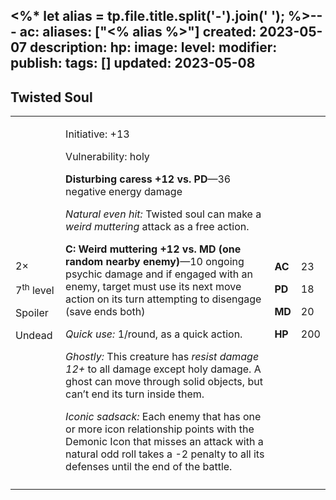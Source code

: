<%* let alias = tp.file.title.split('-').join(' '); %>---
ac: 
aliases: ["<% alias %>"]
created: 2023-05-07
description: 
hp: 
image: 
level: 
modifier: 
publish: 
tags: []
updated: 2023-05-08
---

## Twisted Soul

<table>
<colgroup>
<col style="width: 16%" />
<col style="width: 71%" />
<col style="width: 5%" />
<col style="width: 6%" />
</colgroup>
<tbody>
<tr class="odd">
<td><p>2×</p>
<p>7<sup>th</sup> level</p>
<p>Spoiler</p>
<p>Undead</p></td>
<td><p>Initiative: +13</p>
<p>Vulnerability: holy</p>
<p><strong>Disturbing caress +12 vs. PD</strong>—36 negative energy
damage</p>
<p><em>Natural even hit:</em> Twisted soul can make a <em>weird
muttering</em> attack as a free action.</p>
<p><strong>C: Weird muttering +12 vs. MD (one random nearby
enemy)</strong>—10 ongoing psychic damage and if engaged with an enemy,
target must use its next move action on its turn attempting to disengage
(save ends both)</p>
<p><em>Quick use:</em> 1/round, as a quick action.</p>
<p><em>Ghostly:</em> This creature has <em>resist damage 12+</em> to all
damage except holy damage. A ghost can move through solid objects, but
can’t end its turn inside them.</p>
<p><em>Iconic sadsack:</em> Each enemy that has one or more icon
relationship points with the Demonic Icon that misses an attack with a
natural odd roll takes a -2 penalty to all its defenses until the end of
the battle.</p></td>
<td><p><strong>AC</strong></p>
<p><strong>PD</strong></p>
<p><strong>MD</strong></p>
<p><strong>HP</strong></p></td>
<td><p>23</p>
<p>18</p>
<p>20</p>
<p>200</p></td>
</tr>
<tr class="even">
<td></td>
<td></td>
<td></td>
<td></td>
</tr>
</tbody>
</table>
